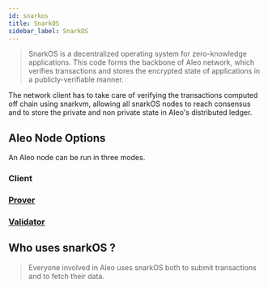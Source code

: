 ```yaml
---
id: snarkos 
title: SnarkOS
sidebar_label: SnarkOS
---
```


>SnarkOS is a decentralized operating system for zero-knowledge applications. This code forms the backbone of Aleo network, which verifies transactions and stores the encrypted state of applications in a publicly-verifiable manner.

The network client has to take care of verifying the transactions computed off chain using snarkvm, allowing all snarkOS nodes to reach consensus and to store the private and non private state in Aleo's distributed ledger.

## Aleo Node Options
An Aleo node can be run in three modes.

<!-- ### [Client](../network/) -->

### Client
### [Prover](../network/provers)
### [Validator](../network/validators)


## Who uses snarkOS ?
>Everyone involved in Aleo uses snarkOS both to submit transactions and to fetch their data.





